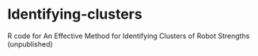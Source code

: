 # Identifying-clusters
R code for An Effective Method for Identifying Clusters of Robot Strengths (unpublished)
